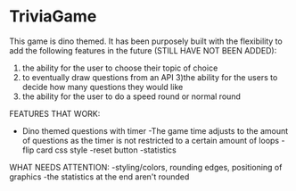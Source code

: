 # TriviaGame

This game is dino themed. It has been purposely built with the flexibility to add the following features in the future (STILL HAVE NOT BEEN ADDED):
1) the ability for the user to choose their topic of choice
2) to eventually draw questions from an API
3)the ability for the users to decide how many questions they would like
4) the ability for the user to do a speed round or normal round

FEATURES THAT WORK:
- Dino themed questions with timer
-The game time adjusts to the amount of questions as the timer is not restricted to a certain amount of loops
-flip card css style
-reset button
-statistics

WHAT NEEDS ATTENTION:
-styling/colors, rounding edges, positioning of graphics
-the statistics at the end aren't rounded
